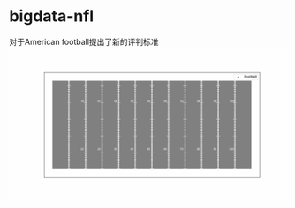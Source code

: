 # bigdata-nfl
对于American football提出了新的评判标准
!['visualization-based on new metric BULLE'](player_movement_animation.gif)
